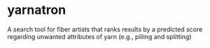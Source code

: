 # yarnatron
A search tool for fiber artists that ranks results by a predicted score regarding unwanted attributes of yarn (e.g., pilling and splitting)
